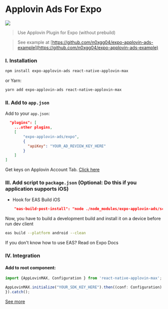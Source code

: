 # Applovin Ads For Expo

<img src="https://developers.applovin.com/og.jpg"/>

> Use Applovin Plugin for Expo (without prebuild)

> See example at [https://github.com/n0xgg04/expo-applovin-ads-example](https://github.com/n0xgg04/expo-applovin-ads-example)

### I. Installation
```bash
npm install expo-applovin-ads react-native-applovin-max
```

or Yarn:

```bash
yarn add expo-applovin-ads react-native-applovin-max
```

### II. Add to ``app.json`` 
Add to your ``app.json``:
```json
  "plugins": [
    ...other plugins,
    [
        "expo-applovin-ads/expo",
        {
          "apiKey": "YOUR_AD_REVIEW_KEY_HERE"
        }
    ]
]
```
Get keys on Applovin Account Tab. [Click here](https://dash.applovin.com/o/account?r=3#keys)
### III. Add script to ``package.json`` (Optional: Do this if you application supports iOS)
- Hook for EAS Build iOS
```json
    "eas-build-post-install": "node ./node_modules/expo-applovin-ads/scripts/eas-build-post-install-script.js",
```

Now, you have to build a development build and install it on a device before run dev client

```bash
eas build --platform android --clean
```

If you don't know how to use EAS? Read on Expo Docs

### IV. Integration
#### Add to root component:
```ts
import {AppLovinMAX, Configuration } from 'react-native-applovin-max';

AppLovinMAX.initialize("YOUR_SDK_KEY_HERE").then((conf: Configuration) => {
}).catch();
```


[See more](https://developers.applovin.com/en/max/react-native/overview/integration/)
